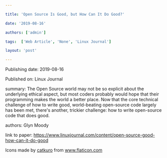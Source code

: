 ---
title: 'Open Source Is Good, but How Can It Do Good?'
date: '2019-08-16'
authors: ['admin']
tags:  ['Web Article', 'None', 'Linux Journal']
layout: 'post'
---
Publishing date: 2019-08-16

Published on: Linux Journal

summary: The Open Source world may not be so explicit about the underlying ethical aspect, but most coders probably would hope that their programming makes the world a better place. Now that the core technical challenge of how to write good, world-beating open-source code largely has been met, there's another, trickier challenge: how to write open-source code that does good.

authors: Glyn Moody

link to paper: https://www.linuxjournal.com/content/open-source-good-how-can-it-do-good

Icons made by <a href="https://www.flaticon.com/free-icon/bookshelves_3576884" title="catkuro">catkuro</a> from <a href="https://www.flaticon.com/" title="Flaticon"> www.flaticon.com</a>